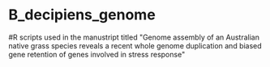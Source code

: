 # B_decipiens_genome
#R scripts used in the manustript titled "Genome assembly of an Australian native grass species reveals a recent whole genome duplication and biased gene retention of genes involved in stress response"
